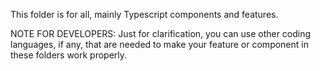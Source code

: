 This folder is for all, mainly Typescript components and features.

NOTE FOR DEVELOPERS: Just for clarification, you can use other coding languages, if any, that are needed to make your feature or component in these folders work properly.

